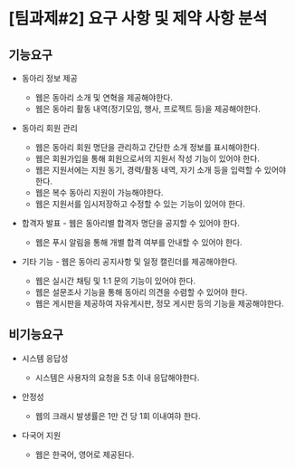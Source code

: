 # [팀과제#2] 요구 사항 및 제약 사항 분석
## 기능요구
- 동아리 정보 제공
  - 웹은 동아리 소개 및 연혁을 제공해야한다.
  - 웹은 동아리 활동 내역(정기모임, 행사, 프로젝트 등)을 제공해야한다.

- 동아리 회원 관리
  - 웹은 동아리 회원 명단을 관리하고 간단한 소개 정보를 표시해야한다.
  - 웹은 회원가입을 통해 회원으로서의 지원서 작성 기능이 있어야 한다.
  - ﻿웹은 지원서에는 지원 동기, 경력/활동 내역, 자기 소개 등을 입력할 수 있어야 한다.
  - 웹은 복수 동아리 지원이 가능해야한다.
  - 웹은 지원서를 임시저장하고 수정할 수 있는 기능이 있어야 한다.
    
- 합격자 발표
  -﻿ 웹은 동아리별 합격자 명단을 공지할 수 있어야 한다.
  - 웹은 푸시 알림을 통해 개별 합격 여부를 안내할 수 있어야 한다.

 - 기타 기능
    -﻿ 웹은 동아리 공지사항 및 일정 캘린더를 제공해야한다.
    - 웹은 실시간 채팅 및 1:1 문의 기능이 있어야 한다.
    - 웹은 설문조사 기능을 통해 동아리 의견을 수렴할 수 있어야 한다.
    - 웹은 게시판을 제공하여 자유게시판, 정모 게시판 등의 기능을 제공해야한다.

## 비기능요구
- 시스템 응답성
    - 시스템은 사용자의 요청을 5초 이내 응답해야한다.

- 안정성
    - 웹의 크래시 발생률은 1만 건 당 1회 이내여햐 한다.
  
- 다국어 지원
    - 웹은 한국어, 영어로 제공된다.
